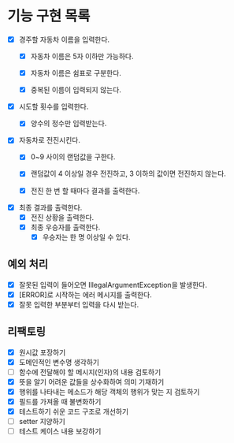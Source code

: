 # 기능 구현 목록

- [x] 경주할 자동차 이름을 입력한다.
  - [x] 자동차 이름은 5자 이하만 가능하다.
  - [x] 자동차 이름은 쉼표로 구분한다.
  - [x] 중복된 이름이 입력되지 않는다.
  

- [x] 시도할 횟수를 입력한다.
  - [x] 양수의 정수만 입력받는다.
  

- [x] 자동차로 전진시킨다.
  - [x] 0~9 사이의 랜덤값을 구한다.
  - [x] 랜덤값이 4 이상일 경우 전진하고, 3 이하의 값이면 전진하지 않는다.
  - [x] 전진 한 번 할 때마다 결과를 출력한다.
  

- [x] 최종 결과를 출력한다.
  - [x] 전진 상황을 출력한다.
  - [x] 최종 우승자를 출력한다.
    - [x] 우승자는 한 명 이상일 수 있다.

## 예외 처리
- [x] 잘못된 입력이 들어오면 IllegalArgumentException을 발생한다.
- [x] [ERROR]로 시작하는 에러 메시지를 출력한다.
- [x] 잘못 입력한 부분부터 입력을 다시 받는다.

## 리팩토링
- [x] 원시값 포장하기
- [x] 도메인적인 변수명 생각하기
- [ ] 함수에 전달해야 할 메시지(인자)의 내용 검토하기
- [x] 뜻을 알기 어려운 값들을 상수화하여 의미 기재하기
- [x] 행위를 나타내는 메소드가 해당 객체의 행위가 맞는 지 검토하기
- [x] 필드를 가져올 때 불변화하기
- [x] 테스트하기 쉬운 코드 구조로 개선하기
- [ ] setter 지양하기
- [ ] 테스트 케이스 내용 보강하기
